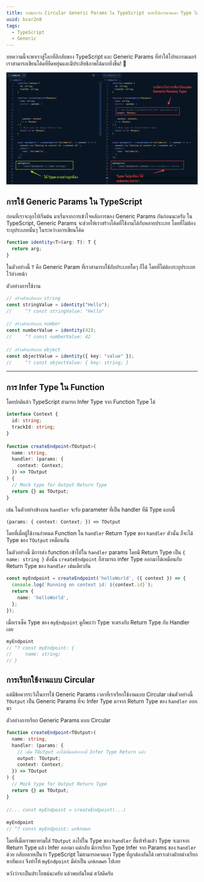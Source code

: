 ```yaml
---
title: ระมัดระวัง Circular Generic Params ใน TypeScript จะทำให้การคาดเดา Type ไม่ได้
uuid: bcar2n8
tags:
  - TypeScript
  - Generic
---
```


บทความนี้จะพาเราสู่โลกที่ลึกลับของ TypeScript และ Generic Params ที่ทำให้โปรแกรมเมอร์เราสามารถเขียนโค้ดที่ยืดหยุ่นและมีประสิทธิภาพได้มากยิ่งขึ้น! 🚀

![](summary.png)

## การใช้ Generic Params ใน TypeScript

ก่อนที่เราจะลุกไปเริ่มต้น มาเริ่มจากการเข้าใจหลักการของ Generic Params กันก่อนนะครับ ใน TypeScript, Generic Params จะช่วยให้เราสร้างโค้ดที่ใช้งานได้กับหลายประเภท โดยที่ไม่ต้องระบุประเภทนั้นๆ ในระหว่างการเขียนโค้ด

```typescript
function identity<T>(arg: T): T {
  return arg;
}
```
ในตัวอย่างนี้ `T` คือ Generic Param ที่เราสามารถใช้กับประเภทใดๆ ก็ได้ โดยที่ไม่ต้องระบุประเภทไว้ล่วงหน้า

ตัวอย่างการใช้งาน 

```typescript
// สร้างตัวแปรแบบ string
const stringValue = identity("Hello");
//     ^? const stringValue: "Hello"

// สร้างตัวแปรแบบ number
const numberValue = identity(42);
//     ^? const numberValue: 42    

// สร้างตัวแปรแบบ object
const objectValue = identity({ key: "value" });
//     ^? const objectValue: { key: string; }
```

---

## การ Infer Type ใน Function

โดยปกติแล้ว TypeScript สามารถ Infer Type จาก Function Type ได้ 

```typescript
interface Context {
  id: string;
  trackId: string;
}

function createEndpoint<TOutput>(
  name: string,
  handler: (params: {
    context: Context;
  }) => TOutput
) {
  // Mock type for Output Return Type
  return {} as TOutput;
}
```

เช่น ในตัวอย่างข้างบน
`handler` จะรับ parameter ที่เป็น handler ที่มี Type แบบนี้

```typescript
(params: { context: Context; }) => TOutput
```

โดยที่เมื่อผู้ใช้งานกำหนด Function ใน `handler` Return Type ของ `handler` ตัวนั้น ก็จะได้ Type ของ `TOutput` เหมือนกัน

ในตัวอย่างนี้ มีการส่ง function เข้าไปใน `handler` params โดยมี Return Type เป็น `{ name: string }`
ดังนั้น `createEndpoint` ก็สามารถ infer Type ออกมาได้เหมือนกับ Return Type ของ `handler` เช่นเดียวกัน

```typescript
const myEndpoint = createEndpoint('helloWorld', ({ context }) => {
  console.log(`Running on context id: ${context.id}`);
  return {
    name: 'helloWorld',
  };
});
```

เมื่อเราเช็ค Type ของ `myEndpoint` ดูก็พบว่า Type จะตรงกับ Return Type กับ Handler เลย

```typescript
myEndpoint
// ^? const myEndpoint: {
//     name: string;
// }
```

## การเรียกใช้งานแบบ Circular

แต่มีข้อควรระวังในการใช้ Generic Params เวลาที่เราเรียกใช้งานแบบ Circular เช่นตัวอย่างนี้ `TOutput` เป็น Generic Params ที่จะ Infer Type มาจาก Return Type ของ `handler` ออกมา

ตัวอย่างการเรียก Generic Params แบบ Circular

```typescript
function createEndpoint<TOutput>(
  name: string,
  handler: (params: {
    // เพิ่ม TOutput ลงไปเพิ่มหลังจากที่ Infer Type Return แล้ว
    output: TOutput;
    context: Context;
  }) => TOutput
) {
  // Mock type for Output Return Type
  return {} as TOutput;
}

//... const myEndpoint = createEndpoint(...)

myEndpoint
// ^? const myEndpoint: unknown
```

โดยที่เมื่อเราพยายามใส่ `TOutput` ลงไปใน Type ของ `handler` ที่แท้จริงแล้ว Type จะมาจาก Return Type แล้ว Infer ออกมา แต่กลับ มีการเรียก Type Infer จาก Params ของ `handler` ด้วย กลับกลายเป็นว่า TypeScript ไม่สามารถคาดเดา Type ที่ถูกต้องกันได้ เพราะต่างฝ่ายต่างเรียกหากันเอง จึงทำให้ `myEndpoint` มีค่าเป็น `unknown` ไปเลย

หวังว่าจะเป็นประโยชน์นะครับ แล้วพบกันใหม่ สวัสดีครับ

